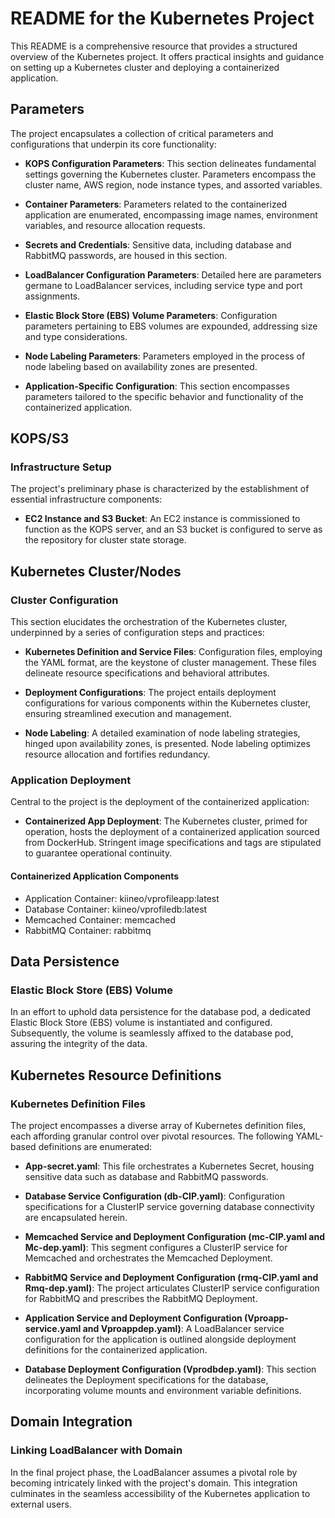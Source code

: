 # README for the Kubernetes Project

This README is a comprehensive resource that provides a structured overview of the Kubernetes project. It offers practical insights and guidance on setting up a Kubernetes cluster and deploying a containerized application. 

## Parameters

The project encapsulates a collection of critical parameters and configurations that underpin its core functionality:

- **KOPS Configuration Parameters**: This section delineates fundamental settings governing the Kubernetes cluster. Parameters encompass the cluster name, AWS region, node instance types, and assorted variables.

- **Container Parameters**: Parameters related to the containerized application are enumerated, encompassing image names, environment variables, and resource allocation requests.

- **Secrets and Credentials**: Sensitive data, including database and RabbitMQ passwords, are housed in this section.

- **LoadBalancer Configuration Parameters**: Detailed here are parameters germane to LoadBalancer services, including service type and port assignments.

- **Elastic Block Store (EBS) Volume Parameters**: Configuration parameters pertaining to EBS volumes are expounded, addressing size and type considerations.

- **Node Labeling Parameters**: Parameters employed in the process of node labeling based on availability zones are presented.

- **Application-Specific Configuration**: This section encompasses parameters tailored to the specific behavior and functionality of the containerized application.

## KOPS/S3

### Infrastructure Setup

The project's preliminary phase is characterized by the establishment of essential infrastructure components:

- **EC2 Instance and S3 Bucket**: An EC2 instance is commissioned to function as the KOPS server, and an S3 bucket is configured to serve as the repository for cluster state storage.

## Kubernetes Cluster/Nodes

### Cluster Configuration

This section elucidates the orchestration of the Kubernetes cluster, underpinned by a series of configuration steps and practices:

- **Kubernetes Definition and Service Files**: Configuration files, employing the YAML format, are the keystone of cluster management. These files delineate resource specifications and behavioral attributes.

- **Deployment Configurations**: The project entails deployment configurations for various components within the Kubernetes cluster, ensuring streamlined execution and management.

- **Node Labeling**: A detailed examination of node labeling strategies, hinged upon availability zones, is presented. Node labeling optimizes resource allocation and fortifies redundancy.

### Application Deployment

Central to the project is the deployment of the containerized application:

- **Containerized App Deployment**: The Kubernetes cluster, primed for operation, hosts the deployment of a containerized application sourced from DockerHub. Stringent image specifications and tags are stipulated to guarantee operational continuity.

#### Containerized Application Components

- Application Container: kiineo/vprofileapp:latest
- Database Container: kiineo/vprofiledb:latest
- Memcached Container: memcached
- RabbitMQ Container: rabbitmq

## Data Persistence

### Elastic Block Store (EBS) Volume

In an effort to uphold data persistence for the database pod, a dedicated Elastic Block Store (EBS) volume is instantiated and configured. Subsequently, the volume is seamlessly affixed to the database pod, assuring the integrity of the data.

## Kubernetes Resource Definitions

### Kubernetes Definition Files

The project encompasses a diverse array of Kubernetes definition files, each affording granular control over pivotal resources. The following YAML-based definitions are enumerated:

- **App-secret.yaml**: This file orchestrates a Kubernetes Secret, housing sensitive data such as database and RabbitMQ passwords.

- **Database Service Configuration (db-CIP.yaml)**: Configuration specifications for a ClusterIP service governing database connectivity are encapsulated herein.

- **Memcached Service and Deployment Configuration (mc-CIP.yaml and Mc-dep.yaml)**: This segment configures a ClusterIP service for Memcached and orchestrates the Memcached Deployment.

- **RabbitMQ Service and Deployment Configuration (rmq-CIP.yaml and Rmq-dep.yaml)**: The project articulates ClusterIP service configuration for RabbitMQ and prescribes the RabbitMQ Deployment.

- **Application Service and Deployment Configuration (Vproapp-service.yaml and Vproappdep.yaml)**: A LoadBalancer service configuration for the application is outlined alongside deployment definitions for the containerized application.

- **Database Deployment Configuration (Vprodbdep.yaml)**: This section delineates the Deployment specifications for the database, incorporating volume mounts and environment variable definitions.

## Domain Integration

### Linking LoadBalancer with Domain

In the final project phase, the LoadBalancer assumes a pivotal role by becoming intricately linked with the project's domain. This integration culminates in the seamless accessibility of the Kubernetes application to external users.
